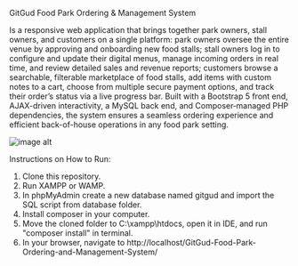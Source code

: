 GitGud Food Park Ordering & Management System

Is a responsive web application that brings together park owners, stall owners, and customers on a single platform: park owners oversee the entire venue by approving and onboarding new food stalls; stall owners log in to configure and update their digital menus, manage incoming orders in real time, and review detailed sales and revenue reports; customers browse a searchable, filterable marketplace of food stalls, add items with custom notes to a cart, choose from multiple secure payment options, and track their order’s status via a live progress bar. Built with a Bootstrap 5 front end, AJAX-driven interactivity, a MySQL back end, and Composer‐managed PHP dependencies, the system ensures a seamless ordering experience and efficient back-of-house operations in any food park setting.

![image alt](https://github.com/haliluddin/GitGud-Food-Park-Ordering-and-Management-System/blob/b32f3e176a73fe1821c7abc25b009e0842336725/sample.png)

Instructions on How to Run:

1. Clone this repository.
2. Run XAMPP or WAMP.
3. In phpMyAdmin create a new database named gitgud and import the SQL script from database folder.
4. Install composer in your computer.
5. Move the cloned folder to C:\xampp\htdocs, open it in IDE, and run "composer install" in terminal.
6. In your browser, navigate to http://localhost/GitGud-Food-Park-Ordering-and-Management-System/
